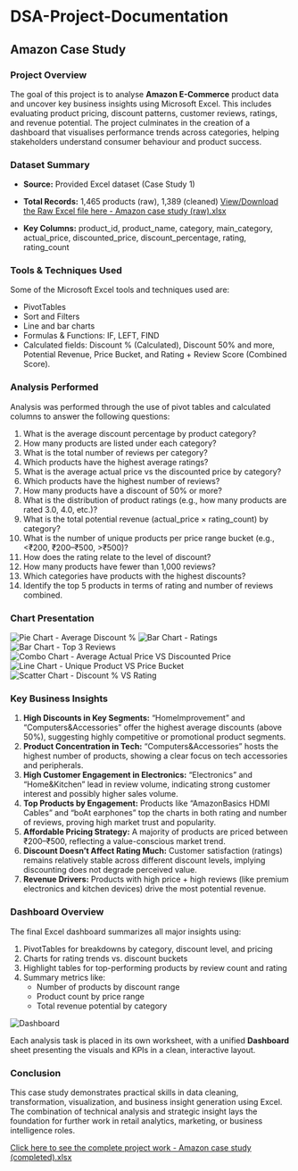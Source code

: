 # DSA-Project-Documentation
## Amazon Case Study

### Project Overview
The goal of this project is to analyse **Amazon E-Commerce** product data and uncover key business insights using Microsoft Excel. This includes evaluating product pricing, discount patterns, customer reviews, ratings, and revenue potential. The project culminates in the creation of a dashboard that visualises performance trends across categories, helping stakeholders understand consumer behaviour and product success.

### Dataset Summary
- **Source:** Provided Excel dataset (Case Study 1)
- **Total Records:** 1,465 products (raw), 1,389 (cleaned) [View/Download the Raw Excel file here - Amazon case study (raw).xlsx](https://github.com/user-attachments/files/21088296/Amazon.case.study.raw.xlsx)

- **Key Columns:** product_id, product_name, category, main_category, actual_price, discounted_price, discount_percentage,   rating, rating_count

### Tools & Techniques Used
Some of the Microsoft Excel tools and techniques used are: 
- PivotTables
- Sort and Filters
- Line and bar charts
- Formulas & Functions: IF, LEFT, FIND 
- Calculated fields: Discount % (Calculated), Discount 50% and more, Potential Revenue, Price Bucket, and Rating + Review Score (Combined Score).

### Analysis Performed
Analysis was performed through the use of pivot tables and calculated columns to answer the following questions:
1.	What is the average discount percentage by product category?
2.	How many products are listed under each category?
3.	What is the total number of reviews per category?
4.	Which products have the highest average ratings?
5.	What is the average actual price vs the discounted price by category?
6.	Which products have the highest number of reviews?
7.	How many products have a discount of 50% or more?
8.	What is the distribution of product ratings (e.g., how many products are rated 3.0, 4.0, etc.)?
9.	What is the total potential revenue (actual_price × rating_count) by category?
10.	What is the number of unique products per price range bucket (e.g., <₹200, ₹200–₹500, >₹500)?
11.	How does the rating relate to the level of discount?
12.	How many products have fewer than 1,000 reviews?
13.	Which categories have products with the highest discounts?
14.	Identify the top 5 products in terms of rating and number of reviews combined.

### Chart Presentation
![Pie Chart - Average Discount %](https://github.com/user-attachments/assets/679dc007-02c3-4d0f-a234-df136708a686)
![Bar Chart - Ratings](https://github.com/user-attachments/assets/f22e9f1e-7d26-46c8-811e-0ad6ba756871)
![Bar Chart - Top 3 Reviews](https://github.com/user-attachments/assets/cccad8a2-fd1f-4c75-8143-0d9d04d4cb79)
![Combo Chart - Average Actual Price VS Discounted Price](https://github.com/user-attachments/assets/e71470d3-21ff-41a9-934e-aa798a7eb33f)
![Line Chart - Unique Product VS Price Bucket](https://github.com/user-attachments/assets/1d62cc4a-49e2-43d4-8d67-1637c94f1359)
![Scatter Chart - Discount % VS Rating](https://github.com/user-attachments/assets/6df845fa-015e-4123-b294-93170388a998)


### Key Business Insights
1.	**High Discounts in Key Segments:** “HomeImprovement” and “Computers\&Accessories” offer the highest average discounts (above 50%), suggesting highly competitive or promotional product segments.
2.	**Product Concentration in Tech:** “Computers\&Accessories” hosts the highest number of products, showing a clear focus on tech accessories and peripherals.
3.	**High Customer Engagement in Electronics:**  “Electronics” and “Home\&Kitchen” lead in review volume, indicating strong customer interest and possibly higher sales volume.
4.	**Top Products by Engagement:**  Products like “AmazonBasics HDMI Cables” and “boAt earphones” top the charts in both rating and number of reviews, proving high market trust and popularity.
5.	**Affordable Pricing Strategy:** A majority of products are priced between ₹200–₹500, reflecting a value-conscious market trend.
6.	**Discount Doesn’t Affect Rating Much:** Customer satisfaction (ratings) remains relatively stable across different discount levels, implying discounting does not degrade perceived value.
7.	**Revenue Drivers:** Products with high price + high reviews (like premium electronics and kitchen devices) drive the most potential revenue.

### Dashboard Overview
The final Excel dashboard summarizes all major insights using:
1.	PivotTables for breakdowns by category, discount level, and pricing
2.	Charts for rating trends vs. discount buckets
3.	Highlight tables for top-performing products by review count and rating
4.	Summary metrics like:
    - Number of products by discount range
    - Product count by price range
    - Total revenue potential by category

![Dashboard](https://github.com/user-attachments/assets/169047d0-d9e6-4c99-9541-0bcc4a684c96)

Each analysis task is placed in its own worksheet, with a unified **Dashboard** sheet presenting the visuals and KPIs in a clean, interactive layout.

### Conclusion
This case study demonstrates practical skills in data cleaning, transformation, visualization, and business insight generation using Excel. The combination of technical analysis and strategic insight lays the foundation for further work in retail analytics, marketing, or business intelligence roles.

[Click here to see the complete project work - Amazon case study (completed).xlsx](https://github.com/user-attachments/files/21088276/Amazon.case.study.completed.xlsx)
